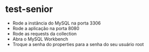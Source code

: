 # test-senior

-  Rode a instância do MySQL na porta 3306
-  Rode a aplicação na porta 8080
-  Rode as requests da collection
-  Abra o MySQL Workbench
-  Troque a senha do properties para a senha do seu usuário root
